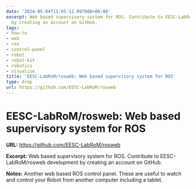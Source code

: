 ```yaml
---
date: '2024-05-04T11:05:12.097000+00:00'
excerpt: Web based supervisory system for ROS. Contribute to EESC-LabRoM/rosweb development
  by creating an account on GitHub.
tags:
- how-to
- web
- ros
- control-panel
- robot
- robot-kit
- robotics
- visualize
title: 'EESC-LabRoM/rosweb: Web based supervisory system for ROS'
type: drop
url: https://github.com/EESC-LabRoM/rosweb
---
```


# EESC-LabRoM/rosweb: Web based supervisory system for ROS

**URL:** https://github.com/EESC-LabRoM/rosweb

**Excerpt:** Web based supervisory system for ROS. Contribute to EESC-LabRoM/rosweb development by creating an account on GitHub.

**Notes:**
Another web based ROS control panel. These are useful to watch and control your Robot from another computer including a tablet.
